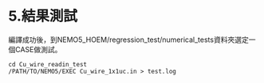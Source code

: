 # 5.結果測試

編譯成功後，到NEMO5_HOEM/regression_test/numerical_tests資料夾選定一個CASE做測試。

```
cd Cu_wire_readin_test
/PATH/TO/NEMO5/EXEC Cu_wire_1x1uc.in > test.log
```



